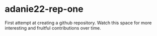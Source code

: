 # adanie22-rep-one
First attempt at creating a github repository.
Watch this space for more interesting and fruitful contributions over time.
